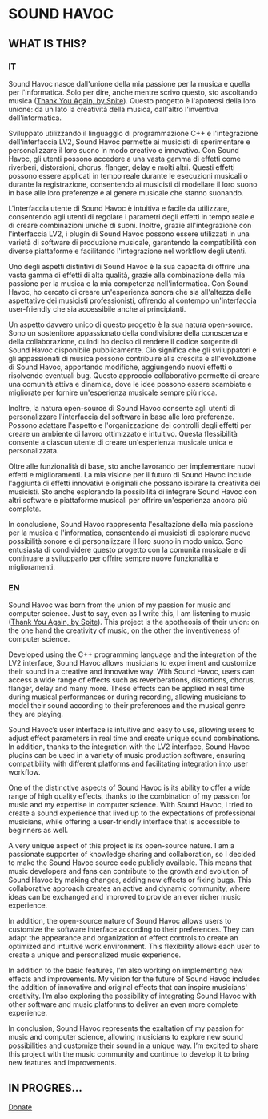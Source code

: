 # SOUND HAVOC

## WHAT IS THIS?

### IT

Sound Havoc nasce dall'unione della mia passione per la musica e quella per l'informatica. Solo per dire, anche mentre scrivo questo, sto ascoltando musica ([Thank You Again, by Spite](https///open.spotify.com/intl-it/track/1gdNdUdDmVpwV2c6LgOW?si=58dc6df33d47e1)). Questo progetto è l'apoteosi della loro unione: da un lato la creatività della musica, dall'altro l'inventiva dell'informatica.

Sviluppato utilizzando il linguaggio di programmazione C++ e l'integrazione dell'interfaccia LV2, Sound Havoc permette ai musicisti di sperimentare e personalizzare il loro suono in modo creativo e innovativo. Con Sound Havoc, gli utenti possono accedere a una vasta gamma di effetti come riverberi, distorsioni, chorus, flanger, delay e molti altri. Questi effetti possono essere applicati in tempo reale durante le esecuzioni musicali o durante la registrazione, consentendo ai musicisti di modellare il loro suono in base alle loro preferenze e al genere musicale che stanno suonando.

L'interfaccia utente di Sound Havoc è intuitiva e facile da utilizzare, consentendo agli utenti di regolare i parametri degli effetti in tempo reale e di creare combinazioni uniche di suoni. Inoltre, grazie all'integrazione con l'interfaccia LV2, i plugin di Sound Havoc possono essere utilizzati in una varietà di software di produzione musicale, garantendo la compatibilità con diverse piattaforme e facilitando l'integrazione nel workflow degli utenti.

Uno degli aspetti distintivi di Sound Havoc è la sua capacità di offrire una vasta gamma di effetti di alta qualità, grazie alla combinazione della mia passione per la musica e la mia competenza nell'informatica. Con Sound Havoc, ho cercato di creare un'esperienza sonora che sia all'altezza delle aspettative dei musicisti professionisti, offrendo al contempo un'interfaccia user-friendly che sia accessibile anche ai principianti.

Un aspetto davvero unico di questo progetto è la sua natura open-source. Sono un sostenitore appassionato della condivisione della conoscenza e della collaborazione, quindi ho deciso di rendere il codice sorgente di Sound Havoc disponibile pubblicamente. Ciò significa che gli sviluppatori e gli appassionati di musica possono contribuire alla crescita e all'evoluzione di Sound Havoc, apportando modifiche, aggiungendo nuovi effetti o risolvendo eventuali bug. Questo approccio collaborativo permette di creare una comunità attiva e dinamica, dove le idee possono essere scambiate e migliorate per fornire un'esperienza musicale sempre più ricca.

Inoltre, la natura open-source di Sound Havoc consente agli utenti di personalizzare l'interfaccia del software in base alle loro preferenze. Possono adattare l'aspetto e l'organizzazione dei controlli degli effetti per creare un ambiente di lavoro ottimizzato e intuitivo. Questa flessibilità consente a ciascun utente di creare un'esperienza musicale unica e personalizzata.

Oltre alle funzionalità di base, sto anche lavorando per implementare nuovi effetti e miglioramenti. La mia visione per il futuro di Sound Havoc include l'aggiunta di effetti innovativi e originali che possano ispirare la creatività dei musicisti. Sto anche esplorando la possibilità di integrare Sound Havoc con altri software e piattaforme musicali per offrire un'esperienza ancora più completa.

In conclusione, Sound Havoc rappresenta l'esaltazione della mia passione per la musica e l'informatica, consentendo ai musicisti di esplorare nuove possibilità sonore e di personalizzare il loro suono in modo unico. Sono entusiasta di condividere questo progetto con la comunità musicale e di continuare a svilupparlo per offrire sempre nuove funzionalità e miglioramenti.

### EN

Sound Havoc was born from the union of my passion for music and computer science. Just to say, even as I write this, I am listening to music ([Thank You Again, by Spite](https///open.spotify.com/Intl-it/track/1gdNdUdDmVpwV2c6LgOW?si=58dc6df33d47e1)). This project is the apotheosis of their union: on the one hand the creativity of music, on the other the inventiveness of computer science.

Developed using the C++ programming language and the integration of the LV2 interface, Sound Havoc allows musicians to experiment and customize their sound in a creative and innovative way. With Sound Havoc, users can access a wide range of effects such as reverberations, distortions, chorus, flanger, delay and many more. These effects can be applied in real time during musical performances or during recording, allowing musicians to model their sound according to their preferences and the musical genre they are playing.

Sound Havoc’s user interface is intuitive and easy to use, allowing users to adjust effect parameters in real time and create unique sound combinations. In addition, thanks to the integration with the LV2 interface, Sound Havoc plugins can be used in a variety of music production software, ensuring compatibility with different platforms and facilitating integration into user workflow.

One of the distinctive aspects of Sound Havoc is its ability to offer a wide range of high quality effects, thanks to the combination of my passion for music and my expertise in computer science. With Sound Havoc, I tried to create a sound experience that lived up to the expectations of professional musicians, while offering a user-friendly interface that is accessible to beginners as well.

A very unique aspect of this project is its open-source nature. I am a passionate supporter of knowledge sharing and collaboration, so I decided to make the Sound Havoc source code publicly available. This means that music developers and fans can contribute to the growth and evolution of Sound Havoc by making changes, adding new effects or fixing bugs. This collaborative approach creates an active and dynamic community, where ideas can be exchanged and improved to provide an ever richer music experience.

In addition, the open-source nature of Sound Havoc allows users to customize the software interface according to their preferences. They can adapt the appearance and organization of effect controls to create an optimized and intuitive work environment. This flexibility allows each user to create a unique and personalized music experience.

In addition to the basic features, I’m also working on implementing new effects and improvements. My vision for the future of Sound Havoc includes the addition of innovative and original effects that can inspire musicians' creativity. I’m also exploring the possibility of integrating Sound Havoc with other software and music platforms to deliver an even more complete experience.

In conclusion, Sound Havoc represents the exaltation of my passion for music and computer science, allowing musicians to explore new sound possibilities and customize their sound in a unique way. I’m excited to share this project with the music community and continue to develop it to bring new features and improvements.

## IN PROGRES...

[Donate](https://ko-fi.com/writhing_misery)
